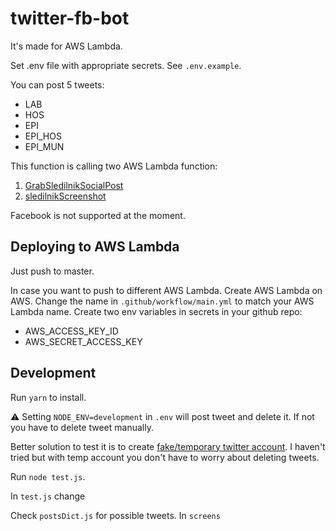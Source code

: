 # twitter-fb-bot

It's made for AWS Lambda.

Set .env file with appropriate secrets. See `.env.example`.

You can post 5 tweets:

- LAB
- HOS
- EPI
- EPI_HOS
- EPI_MUN

This function is calling two AWS Lambda function:

1. [GrabSledilnikSocialPost](https://github.com/jalezi/GrabSledilnikSocialPost)
2. [sledilnikScreenshot](https://github.com/jalezi/sledilnik-screenshots)

Facebook is not supported at the moment.

## Deploying to AWS Lambda

Just push to master.

In case you want to push to different AWS Lambda. Create AWS Lambda on AWS.
Change the name in `.github/workflow/main.yml` to match your AWS Lambda name.
Create two env variables in secrets in your github repo:

- AWS_ACCESS_KEY_ID
- AWS_SECRET_ACCESS_KEY

## Development

Run `yarn` to install.

⚠️ Setting `NODE_ENV=development` in `.env` will post tweet and delete it. If not you have to delete tweet manually.

Better solution to test it is to create [fake/temporary twitter account](http://www.ragorder.com/twitter-test-account-testing-the-twitter-api-with-a-temporary-account/).
I haven't tried but with temp account you don't have to worry about deleting tweets.

Run `node test.js`.

In `test.js` change

Check `postsDict.js` for possible tweets. In `screens`
